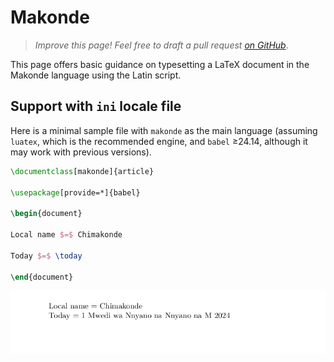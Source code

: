 # Makonde

<blockquote>
  <p><em>Improve this page! Feel free to draft a pull request <a href="https://github.com/latex3/babel/tree/docs/docs">on GitHub</a></em>.</p>
</blockquote>

This page offers basic guidance on typesetting a LaTeX document in the
Makonde language using the Latin script.

## Support with `ini` locale file

Here is a minimal sample file with `makonde` as the main language
(assuming `luatex`, which is the recommended engine, and `babel` ≥24.14,
although it may work with previous versions).

```tex
\documentclass[makonde]{article}

\usepackage[provide=*]{babel}

\begin{document}

Local name $=$ Chimakonde

Today $=$ \today

\end{document}
```

![](../media/locale-makonde.png)